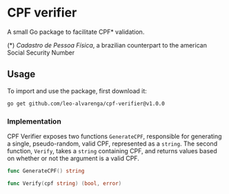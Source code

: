 # CPF verifier

A small Go package to facilitate CPF* validation.

(*) _Cadastro de Pessoa Física_, a brazilian counterpart to the american Social Security Number

## Usage
To import and use the package, first download it:
```bash
go get github.com/leo-alvarenga/cpf-verifier@v1.0.0
```

### Implementation

CPF Verifier exposes two functions `GenerateCPF`, responsible for generating a single, pseudo-random, valid CPF, represented as a `string`. The second function, `Verify`, takes a `string` containing CPF, and returns values based on whether or not the argument is a valid CPF.

```go
func GenerateCPF() string
```

```go
func Verify(cpf string) (bool, error)
```
